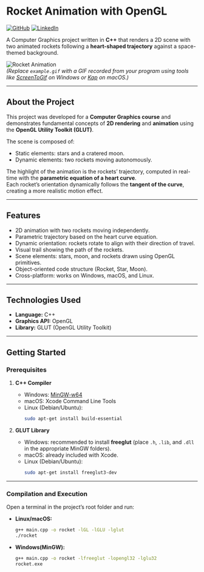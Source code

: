 # Rocket Animation with OpenGL

[![GitHub](https://img.shields.io/badge/GitHub-@victor--kauan--coder-181717?logo=github&style=for-the-badge)](https://github.com/victor-kauan-coder)
[![LinkedIn](https://img.shields.io/badge/LinkedIn-Victor%20Miranda-0A66C2?logo=linkedin&style=for-the-badge)](https://www.linkedin.com/in/victor-miranda-5342a6337)

A Computer Graphics project written in **C++** that renders a 2D scene with two animated rockets following a **heart-shaped trajectory** against a space-themed background.

![Rocket Animation](example.gif)  
_(Replace `example.gif` with a GIF recorded from your program using tools like [ScreenToGif](https://www.screentogif.com/) on Windows or [Kap](https://getkap.co/) on macOS.)_

---

## About the Project

This project was developed for a **Computer Graphics course** and demonstrates fundamental concepts of **2D rendering** and **animation** using the **OpenGL Utility Toolkit (GLUT)**.

The scene is composed of:

- Static elements: stars and a cratered moon.
- Dynamic elements: two rockets moving autonomously.

The highlight of the animation is the rockets’ trajectory, computed in real-time with the **parametric equation of a heart curve**.  
Each rocket’s orientation dynamically follows the **tangent of the curve**, creating a more realistic motion effect.

---

## Features

- 2D animation with two rockets moving independently.
- Parametric trajectory based on the heart curve equation.
- Dynamic orientation: rockets rotate to align with their direction of travel.
- Visual trail showing the path of the rockets.
- Scene elements: stars, moon, and rockets drawn using OpenGL primitives.
- Object-oriented code structure (Rocket, Star, Moon).
- Cross-platform: works on Windows, macOS, and Linux.

---

## Technologies Used

- **Language:** C++
- **Graphics API:** OpenGL
- **Library:** GLUT (OpenGL Utility Toolkit)

---

## Getting Started

### Prerequisites

1. **C++ Compiler**

   - Windows: [MinGW-w64](http://mingw-w64.org/)
   - macOS: Xcode Command Line Tools
   - Linux (Debian/Ubuntu):
     ```bash
     sudo apt-get install build-essential
     ```

2. **GLUT Library**
   - Windows: recommended to install **freeglut** (place `.h`, `.lib`, and `.dll` in the appropriate MinGW folders).
   - macOS: already included with Xcode.
   - Linux (Debian/Ubuntu):
     ```bash
     sudo apt-get install freeglut3-dev
     ```

---

### Compilation and Execution

Open a terminal in the project’s root folder and run:

- **Linux/macOS:**

  ```bash
  g++ main.cpp -o rocket -lGL -lGLU -lglut
  ./rocket
  ```

- **Windows(MinGW):**
  ```bash
  g++ main.cpp -o rocket -lfreeglut -lopengl32 -lglu32
  rocket.exe
  ```
